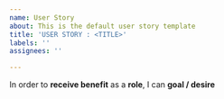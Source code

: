 ```yaml
---
name: User Story
about: This is the default user story template
title: 'USER STORY : <TITLE>'
labels: ''
assignees: ''

---
```


In order to **receive benefit** as a **role**, I can **goal / desire**
